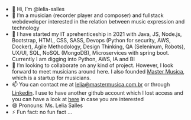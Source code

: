 - 👋 Hi, I’m @lelia-salles 
- 👀 I’m a musician (recorder player and composer) and fullstack webdeveloper interested in the relation between music expression and technology
- 🌱 I have started my IT aprehenticeship in 2021 with Java, JS, Node.js, Bootstrap, HTML, CSS, SASS, Devops (Python for security, AWS, Docker), Agile Methodology, Design Thinking, QA (Seleninum, Robots), UX/UI, SQL, NoSQL (MongoDB), Microservices with spring boot. Currently I am digging into Python, AWS, IA and BI
- 💞️ I’m looking to collaborate on any kind of project. However, I look forward to meet musicians around here. I also founded [Master Musica](https://www.mastermusica.com.br), which is a startup for musicians.
- 📫 You can contact me at lelia@mastermusica.com.br or through [Linkedin](https://www.linkedin.com/in/leliasalles). I use to have another github account which I lost access and you can have a look at [here](https://www.github.com/leliasalles) in case you are interested
- 😄 Pronouns: Ms. Lelia Salles
- ⚡ Fun fact: no fun fact ...

<!---
lelia-salles/lelia-salles is a ✨ special ✨ repository because its `README.md` (this file) appears on your GitHub profile.
You can click the Preview link to take a look at your changes.
--->
